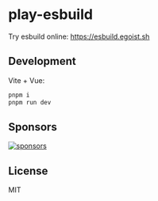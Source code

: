 # play-esbuild

Try esbuild online: https://esbuild.egoist.sh

## Development

Vite + Vue:

```bash
pnpm i
pnpm run dev
```

## Sponsors

[![sponsors](https://sponsors-images.egoist.sh/sponsors.svg)](https://github.com/sponsors/egoist)

## License

MIT
